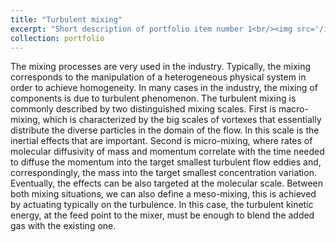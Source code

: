 ```yaml
---
title: "Turbulent mixing"
excerpt: "Short description of portfolio item number 1<br/><img src='/images/case_mixing.gif'>"
collection: portfolio
---
```


The mixing processes are very used in the industry. Typically, the mixing corresponds to the manipulation of a heterogeneous physical system in order to achieve homogeneity. In many cases in the industry, the mixing of components is due to turbulent phenomenon.
The turbulent mixing is commonly described by two distinguished mixing scales. First is macro-mixing, which is characterized by the big scales of vortexes that essentially distribute the diverse particles in the domain of the flow. In this scale is the inertial effects that are important. Second is micro-mixing, where rates of molecular diffusivity of mass and momentum correlate with the time needed to diffuse the momentum into the target smallest turbulent flow eddies and, correspondingly, the mass into the target smallest concentration variation. Eventually, the effects can be also targeted at the molecular scale. Between both mixing situations, we can also define a meso-mixing, this is achieved by actuating typically on the turbulence. In this case, the turbulent kinetic energy, at the feed point to the mixer, must be enough to blend the added gas with the existing one.
